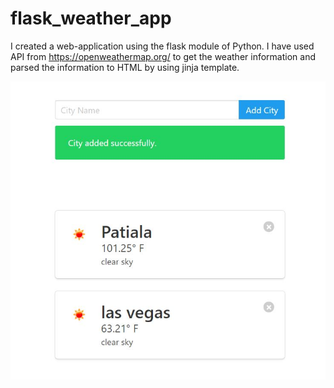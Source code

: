 # flask_weather_app
I created a web-application using the flask module of Python.
I have used API from https://openweathermap.org/ to get the weather information and parsed the information to HTML by using jinja template. 

![alt text](https://github.com/supr3sh/flask_weather_app/blob/main/images/weather.JPG?raw=true)
